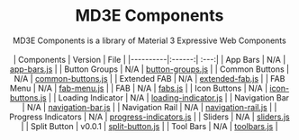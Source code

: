 <div align="center">

# MD3E Components
MD3E Components is a library of Material 3 Expressive Web Components
<br><br>
| Components | Version | File | 
|----------|:------:| :---:| 
| App Bars | N/A | [app-bars.js](/components/app-bars.js) |
| Button Groups | N/A | [button-groups.js](/components/button-groups.js) |
| Common Buttons | N/A | [common-buttons.js](/components/common-buttons.js) | 
| Extended FAB | N/A | [extended-fab.js](/components/extended-fab.js) | 
| FAB Menu | N/A | [fab-menu.js](/components/fab-menu.js) | 
| FAB | N/A | [fabs.js](/components/fabs.js) |
| Icon Buttons | N/A | [icon-buttons.js](/components/icon-buttons.js) |
| Loading Indicator | N/A | [loading-indicator.js](/components/loading-indicator.js) |
| Navigation Bar | N/A | [navigation-bar.js](/components/navigation-bar.js) |
| Navigation Rail | N/A | [navigation-rail.js](/components/navigation-rail.js) |
| Progress Indicators | N/A | [progress-indicators.js](/components/progress-indicators.js) |
| Sliders | N/A | [sliders.js](/components/sliders.js) |
| Split Button | v0.0.1 | [split-button.js](/components/split-button.js) |
| Tool Bars | N/A | [toolbars.js](/components/toolbars.js) |
</div>